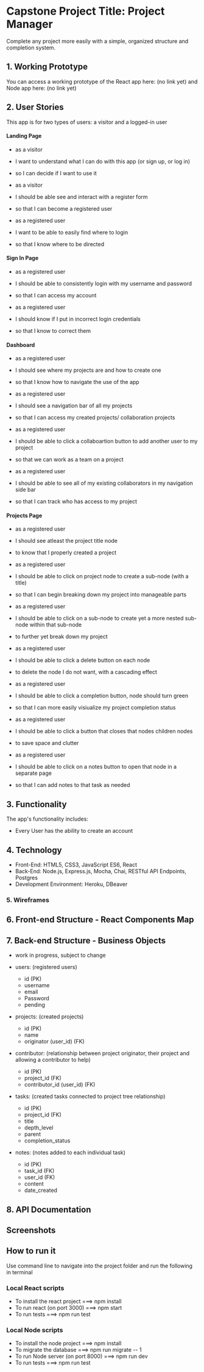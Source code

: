 # Capstone Project Title: Project Manager
Complete any project more easily with a simple, organized structure and completion system.

## 1. Working Prototype
You can access a working prototype of the React app here: (no link yet)
and Node app here: (no link yet)


## 2. User Stories
This app is for two types of users: a visitor and a logged-in user

#### Landing Page
* as a visitor
* I want to understand what I can do with this app (or sign up, or log in)
* so I can decide if I want to use it

* as a visitor
* I should be able see and interact with a register form
* so that I can become a registered user

* as a registered user
* I want to be able to easily find where to login
* so that I know where to be directed

#### Sign In Page
* as a registered user
* I should be able to consistently login with my username and password
* so that I can access my account

* as a registered user
* I should know if I put in incorrect login credentials
* so that I know to correct them

#### Dashboard
* as a registered user
* I should see where my projects are and how to create one
* so that I know how to navigate the use of the app

* as a registered user
* I should see a navigation bar of all my projects
* so that I can access my created projects/ collaboration projects

* as a registered user
* I should be able to click a collaboartion button to add another user to my project
* so that we can work as a team on a project

* as a registered user
* I should be able to see all of my existing collaborators in my navigation side bar
* so that I can track who has access to my project


#### Projects Page
* as a registered user
* I should see atleast the project title node
* to know that I properly created a project

* as a registered user
* I should be able to click on project node to create a sub-node (with a title)
* so that I can begin breaking down my project into manageable parts

* as a registered user
* I should be able to click on a sub-node to create yet a more nested sub-node within that sub-node
* to further yet break down my project

* as a registered user
* I should be able to click a delete button on each node
* to delete the node I do not want, with a cascading effect

* as a registered user
* I should be able to click a completion button, node should turn green
* so that I can more easily visiualize my project completion status

* as a registered user
* I should be able to click a button that closes that nodes children nodes
* to save space and clutter

* as a registered user
* I should be able to click on a notes button to open that node in a separate page
* so that I can add notes to that task as needed



## 3. Functionality
The app's functionality includes:
* Every User has the ability to create an account

## 4. Technology
* Front-End: HTML5, CSS3, JavaScript ES6, React
* Back-End: Node.js, Express.js, Mocha, Chai, RESTful API Endpoints, Postgres
* Development Environment: Heroku, DBeaver

### 5. Wireframes


## 6. Front-end Structure - React Components Map


## 7. Back-end Structure - Business Objects

* work in progress, subject to change

* users: (registered users)
    * id (PK)
    * username
    * email
    * Password
    * pending

* projects: (created projects)
    * id (PK)
    * name
    * originator (user_id) (FK)

* contributor: (relationship between project originator, their project and allowing a contributor to help)
    * id (PK)
    * project_id (FK)
    * contributor_id (user_id) (FK)

* tasks: (created tasks connected to project tree relationship)
    * id (PK)
    * project_id (FK)
    * title
    * depth_level
    * parent 
    * completion_status

* notes: (notes added to each individual task)
    * id (PK)
    * task_id (FK)
    * user_id (FK)
    * content
    * date_created


## 8. API Documentation




## Screenshots 




## How to run it
Use command line to navigate into the project folder and run the following in terminal

### Local React scripts
* To install the react project ===> npm install
* To run react (on port 3000) ===> npm start
* To run tests ===> npm run test

### Local Node scripts
* To install the node project ===> npm install
* To migrate the database ===> npm run migrate -- 1
* To run Node server (on port 8000) ===> npm run dev
* To run tests ===> npm run test